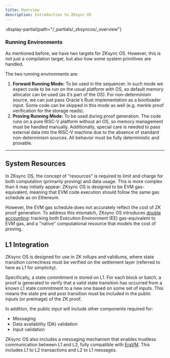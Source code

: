 ```yaml
---
title: Overview
description: Introduction to ZKsync OS
---
```


:display-partial{path="/_partials/_zksyncos/_overview"}

### Running Environments

As mentioned before, we have two targets for ZKsync OS. However, this is not just a compilation target, but also how some system primitives
are handled.

The two running environments are:

1. **Forward Running Mode:** To be used in the sequencer. In such mode we expect code to be run on the usual platform with OS,
so default memory allocator can be used (as it’s part of the OS). For non-determinism source, we can just pass Oracle's Rust implementation as a
bootloader input. Some code can be skipped in this mode as well (e.g. merkle proof verification for the storage reads).
2. **Proving Running Mode:** To be used during proof generation. The code runs on a pure RISC-V platform without an OS,
so memory management must be handled manually.
Additionally, special care is needed to pass external data into the RISC-V machine due to the absence of standard non-determinism sources.
All behavior must be fully deterministic and provable.

---

## System Resources

In ZKsync OS, the concept of "resources" is required to limit and charge for both computation (primarily proving) and data usage.
This is more complex than it may initially appear: ZKsync OS is designed to be EVM gas-equivalent,
meaning that EVM code execution should follow the same gas schedule as on Ethereum.

However, the EVM gas schedule does not accurately reflect the cost of ZK proof generation.
To address this mismatch, ZKsync OS introduces [double accounting](/zksync-protocol/zksyncos/double-accounting): tracking both
Execution Environment (EE) gas-equivalent to EVM gas, and a "native" computational resource that models the cost of proving.

## L1 Integration

ZKsync OS is designed for use in ZK rollups and validiums, where state transition correctness must be verified on the settlement
layer (referred to here as L1 for simplicity).

Specifically, a state commitment is stored on L1. For each block or batch, a proof is generated to verify that a valid state transition has occurred
from a known L1 state commitment to a new one based on some set of inputs. This means the state pre and post transition must be included in
the public inputs (or preimage) of the ZK proof.

In addition, the public input will include other components required for:

- Messaging
- Data availability (DA) validation
- Input validation

ZKsync OS also includes a messaging mechanism that enables trustless communication between L1 and L2, fully compatible with
[EraVM](/zksync-protocol/rollup/l1_l2_communication). This includes L1 to L2 transactions and L2 to L1 messages.
